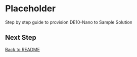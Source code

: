 # Placeholder

Step by step guide to provision DE10-Nano to Sample Solution

## Next Step

[Back to README](README.md)